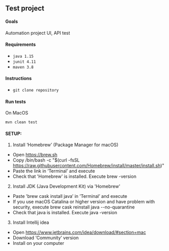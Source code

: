 ## **Test project**

#### Goals
Automation project UI, API test

#### Requirements
* `java 1.15`
* `junit 4.11`
* `maven 3.8`

#### Instructions
* `git clone repository`

#### Run tests
On MacOS

``mvn clean test``

#### SETUP:
1. Install ‘Homebrew’ (Package Manager for macOS)
* Open https://brew.sh
* Copy /bin/bash -c "$(curl -fsSL https://raw.githubusercontent.com/Homebrew/install/master/install.sh)"
* Paste the link in ‘Terminal’ and execute
* Check that 'Homebrew' is installed. Execute brew -version
2. Install JDK (Java Development Kit) via 'Homebrew'
* Paste 'brew cask install java’ in ’Terminal’ and execute
* If you use macOS Catalina or higher version and have problem with security, execute brew cask reinstall java --no-quarantine
* Check that java is installed. Execute java -version
3. Install Intellij idea
* Open https://www.jetbrains.com/idea/download/#section=mac
* Download ‘Community’ version
* Install on your computer